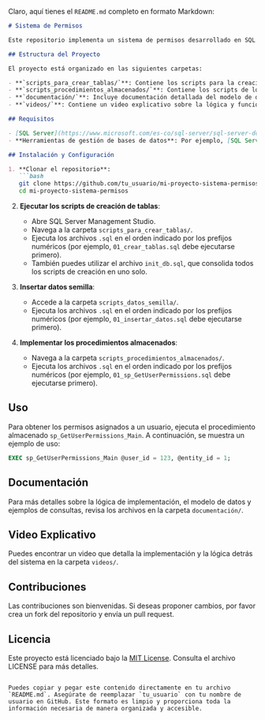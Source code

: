 Claro, aquí tienes el `README.md` completo en formato Markdown:

```markdown
# Sistema de Permisos

Este repositorio implementa un sistema de permisos desarrollado en SQL Server, diseñado para gestionar asignaciones de privilegios a usuarios y roles, tanto a nivel de entidad como de registro individual. Este enfoque permite un control granular del acceso, asegurando que los permisos se asignen de manera flexible y específica según las necesidades organizativas.

## Estructura del Proyecto

El proyecto está organizado en las siguientes carpetas:

- **`scripts_para_crear_tablas/`**: Contiene los scripts para la creación de tablas y la inserción de datos de prueba.
- **`scripts_procedimientos_almacenados/`**: Contiene los scripts de los procedimientos almacenados utilizados para gestionar y consultar permisos.
- **`documentación/`**: Incluye documentación detallada del modelo de datos y ejemplos de uso de los procedimientos.
- **`videos/`**: Contiene un video explicativo sobre la lógica y funcionamiento del sistema.

## Requisitos

- [SQL Server](https://www.microsoft.com/es-co/sql-server/sql-server-downloads) Versión 2019 o superior.
- **Herramientas de gestión de bases de datos**: Por ejemplo, [SQL Server Management Studio (SSMS)](https://learn.microsoft.com/en-us/sql/ssms/download-sql-server-management-studio-ssms?view=sql-server-ver16).

## Instalación y Configuración

1. **Clonar el repositorio**:
   ```bash
   git clone https://github.com/tu_usuario/mi-proyecto-sistema-permisos.git
   cd mi-proyecto-sistema-permisos
   ```

2. **Ejecutar los scripts de creación de tablas**:
   - Abre SQL Server Management Studio.
   - Navega a la carpeta `scripts_para_crear_tablas/`.
   - Ejecuta los archivos `.sql` en el orden indicado por los prefijos numéricos (por ejemplo, `01_crear_tablas.sql` debe ejecutarse primero).
   - También puedes utilizar el archivo `init_db.sql`, que consolida todos los scripts de creación en uno solo.

3. **Insertar datos semilla**:
   - Accede a la carpeta `scripts_datos_semilla/`.
   - Ejecuta los archivos `.sql` en el orden indicado por los prefijos numéricos (por ejemplo, `01_insertar_datos.sql` debe ejecutarse primero).

4. **Implementar los procedimientos almacenados**:
   - Navega a la carpeta `scripts_procedimientos_almacenados/`.
   - Ejecuta los archivos `.sql` en el orden indicado por los prefijos numéricos (por ejemplo, `01_sp_GetUserPermissions.sql` debe ejecutarse primero).

## Uso

Para obtener los permisos asignados a un usuario, ejecuta el procedimiento almacenado `sp_GetUserPermissions_Main`. A continuación, se muestra un ejemplo de uso:

```sql
EXEC sp_GetUserPermissions_Main @user_id = 123, @entity_id = 1;
```

## Documentación

Para más detalles sobre la lógica de implementación, el modelo de datos y ejemplos de consultas, revisa los archivos en la carpeta `documentación/`.

## Video Explicativo

Puedes encontrar un video que detalla la implementación y la lógica detrás del sistema en la carpeta `videos/`.

## Contribuciones

Las contribuciones son bienvenidas. Si deseas proponer cambios, por favor crea un fork del repositorio y envía un pull request.

## Licencia

Este proyecto está licenciado bajo la [MIT License](./LICENSE). Consulta el archivo LICENSE para más detalles.
```

Puedes copiar y pegar este contenido directamente en tu archivo `README.md`. Asegúrate de reemplazar `tu_usuario` con tu nombre de usuario en GitHub. Este formato es limpio y proporciona toda la información necesaria de manera organizada y accesible.

